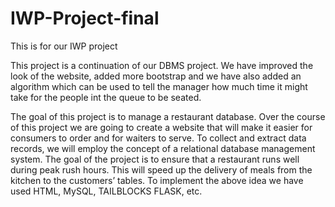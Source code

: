 # IWP-Project-final
This is for our IWP project

This project is a continuation of our DBMS project. We have improved the look of the website, added more bootstrap and we have also added an algorithm which can be used to tell the manager how much time it might take for the people int the queue to be seated.


The goal of this project is to manage a restaurant database. Over the course of this project we are 
going to create a website that will make it easier for consumers to order and for waiters to serve. To collect 
and extract data records, we will employ the concept of a relational database management system. The 
goal of the project is to ensure that a restaurant runs well during peak rush hours. This will speed up the 
delivery of meals from the kitchen to the customers’ tables. To implement the above idea we have used 
HTML, MySQL, TAILBLOCKS FLASK, etc.
